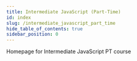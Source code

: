 ```yaml
---
title: Intermediate JavaScript (Part-Time)
id: index
slug: /intermediate_javascript_part_time
hide_table_of_contents: true
sidebar_position: 0
---
```


Homepage for Intermediate JavaScript PT course
